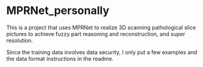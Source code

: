 # MPRNet_personally
This is a project that uses MPRNet to realize 3D scanning pathological slice pictures to achieve fuzzy part reasoning and reconstruction, and super resolution.

Since the training data involves data security, I only put a few examples and the data format instructions in the readme.

